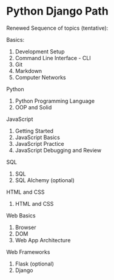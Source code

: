 # Python Django Path
Renewed
Sequence of topics (tentative):

Basics:
1. Development Setup
2. Command Line Interface - CLI
3. Git
4. Markdown
5. Computer Networks

Python
1. Python Programming Language
2. OOP and Solid

JavaScript
1. Getting Started
2. JavaScript Basics
3. JavaScript Practice
4. JavaScript Debugging and Review

SQL
1. SQL
2. SQL Alchemy (optional)

HTML and CSS
1. HTML and CSS

Web Basics
1. Browser
2. DOM
3. Web App Architecture

Web Frameworks
1. Flask (optional)
2. Django
